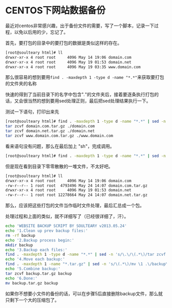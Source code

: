 # CENTOS下网站数据备份

最近对centos非常感兴趣，出于备份文件的需要，写了一个脚本，记录一下过程，以免以后用的少，忘记了。

首先，要打包的目录中的要打包的数据是类似这样的存在。

```bash
[root@soulteary html]# ll
drwxr-xr-x 4 root root     4096 May 14 19:06 domain.com
drwxr-xr-x 4 root root     4096 May 19 01:53 domain.net
drwxr-xr-x 4 root root     4096 May 19 03:35 www.domain.com
```

那么很容易的想到要用`find . -maxdepth 1 -type d -name "*.*"`来获取要打包的文件夹的名称

快速的得到了当前目录下的名字中包含"*.*"的文件夹后，接着要逐条执行打包的话，又会很当然的想到要用sed处理正则，最后把sed处理结果执行一下。

测试一下语句，打印出来先

```bash
[root@soulteary html]# find . -maxdepth 1 -type d -name "*.*" | sed -n 's/\.\/\(.*\)/tar zcvf \1.tar.gz &/p'
tar zcvf domain.com.tar.gz ./domain.com
tar zcvf domain.net.tar.gz ./domain.net
tar zcvf www.domain.com.tar.gz ./www.domain.com
```

看来语句没有问题，那么在最后加上 "sh"，完成调用。

```bash
[root@soulteary html]# find . -maxdepth 1 -type d -name "*.*" | sed -n 's/\.\/\(.*\)/tar zcvf \1.tar.gz &/p |sh'
```

但是现在看到目录下零零散散的一堆文件，不太好吧。

```bash
[root@soulteary html]# ll
drwxr-xr-x 4 root root     4096 May 14 19:06 domain.com
-rw-r--r-- 1 root root  4793496 May 24 14:07 domain.com.tar.gz
drwxr-xr-x 4 root root     4096 May 19 01:53 domain.net
-rw-r--r-- 1 root root 12278664 May 24 14:07 domain.net.tar.gz
```

那么，应该把这些打包的文件当作临时文件处理，最后汇总成一个包。

处理过程和上面的类似，就不详细写了（已经很详细了，汗）。

```bash
echo 'WEBSITE BACKUP SCRIPT BY SOULTEARY v2013.05.24'
echo '1.Clean up prev backup files:'
rm -rf backup
echo '2.Backup process begin:'
mkdir backup
echo '3.Backup each files:'
find . -maxdepth 1 -type d -name "*.*" | sed -n 's/\.\/\(.*\)/tar zcvf \1.tar.gz &/p' |sh
echo '4.Move each backup:'
find . -maxdepth 1 -name "*.tar.gz" | sed -n 's/\(.*\)/mv \1 .\/backup\//p'|sh
echo '5.Combine backup:'
tar zcvf backup.tar.gz backup
echo '6.Done:'
mv backup.tar.gz backup
```

如果你不想要小文件的备份的话，可以在步骤5后直接删除backup文件，那么就只剩下一个大的压缩包了。

